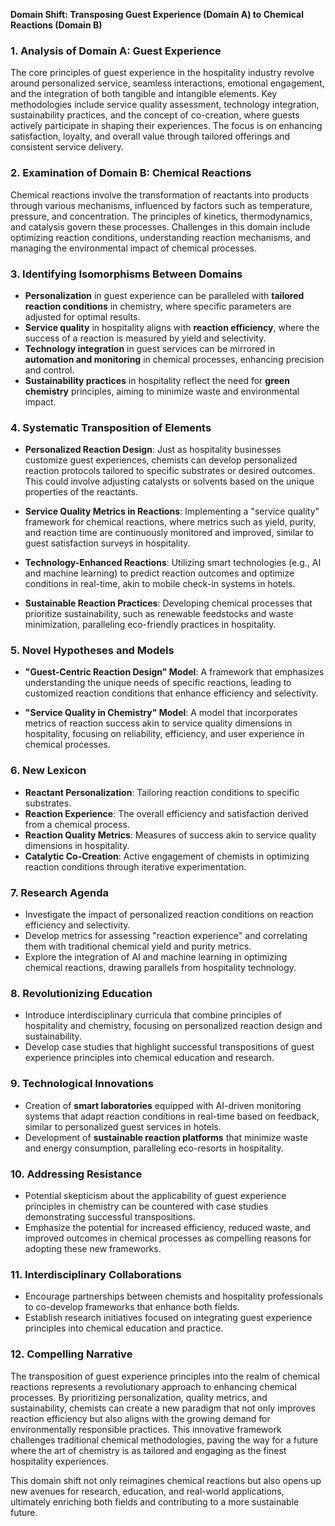 **Domain Shift: Transposing Guest Experience (Domain A) to Chemical Reactions (Domain B)**

### 1. Analysis of Domain A: Guest Experience
The core principles of guest experience in the hospitality industry revolve around personalized service, seamless interactions, emotional engagement, and the integration of both tangible and intangible elements. Key methodologies include service quality assessment, technology integration, sustainability practices, and the concept of co-creation, where guests actively participate in shaping their experiences. The focus is on enhancing satisfaction, loyalty, and overall value through tailored offerings and consistent service delivery.

### 2. Examination of Domain B: Chemical Reactions
Chemical reactions involve the transformation of reactants into products through various mechanisms, influenced by factors such as temperature, pressure, and concentration. The principles of kinetics, thermodynamics, and catalysis govern these processes. Challenges in this domain include optimizing reaction conditions, understanding reaction mechanisms, and managing the environmental impact of chemical processes.

### 3. Identifying Isomorphisms Between Domains
- **Personalization** in guest experience can be paralleled with **tailored reaction conditions** in chemistry, where specific parameters are adjusted for optimal results.
- **Service quality** in hospitality aligns with **reaction efficiency**, where the success of a reaction is measured by yield and selectivity.
- **Technology integration** in guest services can be mirrored in **automation and monitoring** in chemical processes, enhancing precision and control.
- **Sustainability practices** in hospitality reflect the need for **green chemistry** principles, aiming to minimize waste and environmental impact.

### 4. Systematic Transposition of Elements
- **Personalized Reaction Design**: Just as hospitality businesses customize guest experiences, chemists can develop personalized reaction protocols tailored to specific substrates or desired outcomes. This could involve adjusting catalysts or solvents based on the unique properties of the reactants.
  
- **Service Quality Metrics in Reactions**: Implementing a "service quality" framework for chemical reactions, where metrics such as yield, purity, and reaction time are continuously monitored and improved, similar to guest satisfaction surveys in hospitality.

- **Technology-Enhanced Reactions**: Utilizing smart technologies (e.g., AI and machine learning) to predict reaction outcomes and optimize conditions in real-time, akin to mobile check-in systems in hotels.

- **Sustainable Reaction Practices**: Developing chemical processes that prioritize sustainability, such as renewable feedstocks and waste minimization, paralleling eco-friendly practices in hospitality.

### 5. Novel Hypotheses and Models
- **"Guest-Centric Reaction Design" Model**: A framework that emphasizes understanding the unique needs of specific reactions, leading to customized reaction conditions that enhance efficiency and selectivity.
  
- **"Service Quality in Chemistry" Model**: A model that incorporates metrics of reaction success akin to service quality dimensions in hospitality, focusing on reliability, efficiency, and user experience in chemical processes.

### 6. New Lexicon
- **Reactant Personalization**: Tailoring reaction conditions to specific substrates.
- **Reaction Experience**: The overall efficiency and satisfaction derived from a chemical process.
- **Reaction Quality Metrics**: Measures of success akin to service quality dimensions in hospitality.
- **Catalytic Co-Creation**: Active engagement of chemists in optimizing reaction conditions through iterative experimentation.

### 7. Research Agenda
- Investigate the impact of personalized reaction conditions on reaction efficiency and selectivity.
- Develop metrics for assessing "reaction experience" and correlating them with traditional chemical yield and purity metrics.
- Explore the integration of AI and machine learning in optimizing chemical reactions, drawing parallels from hospitality technology.

### 8. Revolutionizing Education
- Introduce interdisciplinary curricula that combine principles of hospitality and chemistry, focusing on personalized reaction design and sustainability.
- Develop case studies that highlight successful transpositions of guest experience principles into chemical education and research.

### 9. Technological Innovations
- Creation of **smart laboratories** equipped with AI-driven monitoring systems that adapt reaction conditions in real-time based on feedback, similar to personalized guest services in hotels.
- Development of **sustainable reaction platforms** that minimize waste and energy consumption, paralleling eco-resorts in hospitality.

### 10. Addressing Resistance
- Potential skepticism about the applicability of guest experience principles in chemistry can be countered with case studies demonstrating successful transpositions.
- Emphasize the potential for increased efficiency, reduced waste, and improved outcomes in chemical processes as compelling reasons for adopting these new frameworks.

### 11. Interdisciplinary Collaborations
- Encourage partnerships between chemists and hospitality professionals to co-develop frameworks that enhance both fields.
- Establish research initiatives focused on integrating guest experience principles into chemical education and practice.

### 12. Compelling Narrative
The transposition of guest experience principles into the realm of chemical reactions represents a revolutionary approach to enhancing chemical processes. By prioritizing personalization, quality metrics, and sustainability, chemists can create a new paradigm that not only improves reaction efficiency but also aligns with the growing demand for environmentally responsible practices. This innovative framework challenges traditional chemical methodologies, paving the way for a future where the art of chemistry is as tailored and engaging as the finest hospitality experiences. 

This domain shift not only reimagines chemical reactions but also opens up new avenues for research, education, and real-world applications, ultimately enriching both fields and contributing to a more sustainable future.